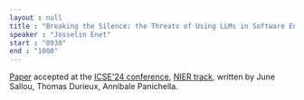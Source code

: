 ```yaml
---
layout : null
title : "Breaking the Silence: the Threats of Using LLMs in Software Engineering"
speaker : "Josselin Enet"
start : "0930"
end : "1000"
---
```

[Paper](https://arxiv.org/abs/2312.08055) accepted at the [ICSE'24 conference](https://conf.researchr.org/home/icse-2024), [NIER track](https://conf.researchr.org/track/icse-2024/icse-2024-new-ideas-and-emerging-results), written by June Sallou, Thomas Durieux, Annibale Panichella.